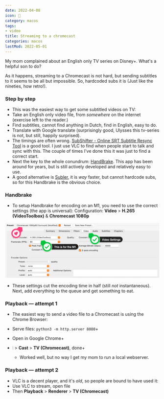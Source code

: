```yaml
---
date: 2022-04-08
icon: 🥸
category: macos
tags:
- video
title: Streaming to a chromecast
categories: macos
lastMod: 2022-05-01
---
```

My mom complained about an English only TV series on Disney+. What's a helpful son to do?

As it happens, streaming to a Chromecast is not hard, but sending subtitles to it seems to be all but impossible. So, hardcoded subs it is (Just like the nineties, how retro!).

### Step by step

  + This was the easiest way to get some subtitled videos on TV:
+ Take an English only video file, from _somewhere_ on the  internet (exercise left to the reader.)
+ Find subtitles, cannot find anything in Dutch, find in English, easy to do.
+ Translate with Google translate (surprisingly good, Ulysses this tv-series is not, but still, happily surprised).
+ The timings are often wrong. [SubShifter - Online SRT Subtitle Resync Tool](https://subshifter.bitsnbites.eu/) is a good tool. I just use VLC to find when people start to talk and sync with this. The couple of times I've done this it was just to find a correct start.
+ Next the key to the whole conundrum: [HandBrake](https://handbrake.fr/). This app has been around for years, but is still actively developed and relatively easy to use.
+ A good alternative is [Subler](https://subler.org/), it is *way* faster, but cannot hardcode subs, so  for this Handbrake is the obvious choice.

### Handbrake

  + To setup Handbrake for encoding on an M1, you need to use the correct settings (the app is universal):
Configuration: **Video** > **H.265 (VideoToolbox)** & **Chromecast 1080p**

![handbrake.png](/assets/handbrake_1649418443446_0.png)

  + These settings cut the encoding time in half (still _not_ instantaneous). Next, add everything to the queue and get something to eat.

### Playback — attempt 1

  + The easiest way to send a video file to a Chromecast is using the Chrome Browser:
+ Serve files: `python3 -m http.server 8080`+
+ Open in Google Chrome+
+ `⫶` > **Cast** > **TV (Chromecast)**, done+

  + Worked well, but no way I get my mom to run a local webserver.

### Playback — attempt 2

  + VLC is a decent player, and it's _old_, so people are bound to have used it:
+ Use VLC to stream, open file
+ Then **Playback** > **Renderer** > **TV (Chromecast)**
